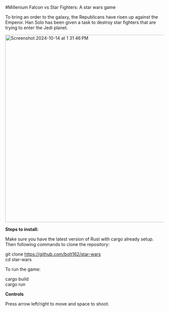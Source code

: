 #Millenium Falcon vs Star Fighters: A star wars game

To bring an order to the galaxy, the Republicans have risen up against the Emperor. Han Solo has been given a task to destroy star fighters that are trying to enter the Jedi planet. 

<img width="596" alt="Screenshot 2024-10-14 at 1 31 46 PM" src="https://github.com/user-attachments/assets/865791e8-a0cf-43b9-afb0-a73bd2b7c2b9">

**Steps to install:**

Make sure you have the latest version of Rust with cargo already setup. Then following commands to clone the repository:

git clone https://github.com/bolt162/star-wars<br/>
cd star-wars

To run the game:

cargo build<br/> 
cargo run

**Controls**

Press arrow left/right to move and space to shoot.


